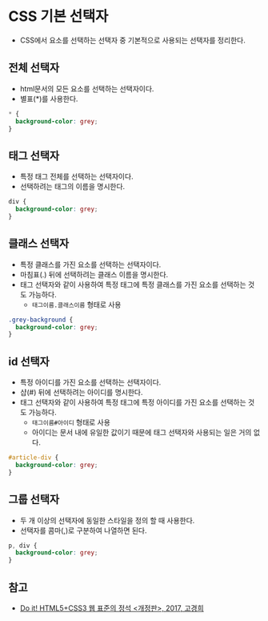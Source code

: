 # CSS 기본 선택자

- CSS에서 요소를 선택하는 선택자 중 기본적으로 사용되는 선택자를 정리한다.

## 전체 선택자

- html문서의 모든 요소를 선택하는 선택자이다.
- 별표(*)를 사용한다.

```CSS
* {
  background-color: grey;
}
```

## 태그 선택자

- 특정 태그 전체를 선택하는 선택자이다.
- 선택하려는 태그의 이름을 명시한다.

```CSS
div {
  background-color: grey;
}
```

## 클래스 선택자

- 특정 클래스를 가진 요소를 선택하는 선택자이다.
- 마침표(.) 뒤에 선택하려는 클래스 이름을 명시한다.
- 태그 선택자와 같이 사용하여 특정 태그에 특정 클래스를 가진 요소를 선택하는 것도 가능하다.
  - `태그이름.클래스이름` 형태로 사용

```CSS
.grey-background {
  background-color: grey;
}
```

## id 선택자

- 특정 아이디를 가진 요소를 선택하는 선택자이다.
- 샵(#) 뒤에 선택하려는 아이디를 명시한다.
- 태그 선택자와 같이 사용하여 특정 태그에 특정 아이디를 가진 요소를 선택하는 것도 가능하다.
  - `태그이름#아이디` 형태로 사용
  - 아이디는 문서 내에 유일한 값이기 때문에 태그 선택자와 사용되는 일은 거의 없다.

```CSS
#article-div {
  background-color: grey;
}
```

## 그룹 선택자

- 두 개 이상의 선택자에 동일한 스타일을 정의 할 때 사용한다.
- 선택자를 콤마(,)로 구분하여 나열하면 된다.

```CSS
p, div {
  background-color: grey;
}
```

## 참고

- [Do it! HTML5+CSS3 웹 표준의 정석 <개정판>, 2017, 고경희](http://www.easyspub.co.kr/20_Menu/BookView/119/PUB)